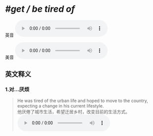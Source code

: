 # ***\#get / be tired of*** 
英音
<audio src="./media/get_be tired of1.aac" controls="controls"></audio>

美音
<audio src="./media/get_be tired of2.aac" controls="controls"></audio>



  

英文释义
---
### 1.**对…厌烦**  

 > He was tired of the urban life and hoped to move to the country, expecting a change in his current lifestyle.  
 > 他厌倦了城市生活，希望迁居乡村，改变目前的生活方式。    
<audio src="./media/tired-2.aac" controls="controls"></audio>


